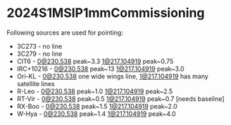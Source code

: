 # 2024S1MSIP1mmCommissioning

Following sources are used for pointing:

* 3C273 - no line
* 3C279 - no line
* CIT6  - 0@230.538 peak~3.3  1@217.104919 peak~0.75
* IRC+10216 - 0@230.538 peak~13  1@217.104919 peak~3.0
* Ori-KL - 0@230.538 one wide wings line, 1@217.104919 has many satellite lines
* R-Leo - 0@230.538 peak~1.0  1@217.104919 peak~2.5
* RT-Vir - 0@230.538 peak~0.5   1@217.104919 peak~0.7  [needs baseline]
* RX-Boo - 0@230.538 peak~1.5  1@217.104919 peak~2.0
* W-Hya - 0@230.538 peak~1.4  1@217.104919 peak~4.0

